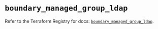 # `boundary_managed_group_ldap`

Refer to the Terraform Registry for docs: [`boundary_managed_group_ldap`](https://registry.terraform.io/providers/hashicorp/boundary/1.2.0/docs/resources/managed_group_ldap).
